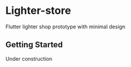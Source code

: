 # Lighter-store
Flutter lighter shop prototype with minimal design


## Getting Started

Under construction


